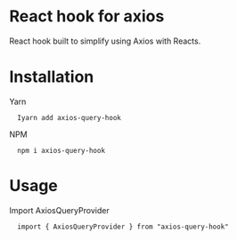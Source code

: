 # React hook for axios

React hook built to simplify using Axios with Reacts. 

# Installation

  Yarn
  ```
    Iyarn add axios-query-hook
  ```
  NPM
  ```
    npm i axios-query-hook
  ```

# Usage
  Import AxiosQueryProvider 
  ```
    import { AxiosQueryProvider } from "axios-query-hook"
  ```
